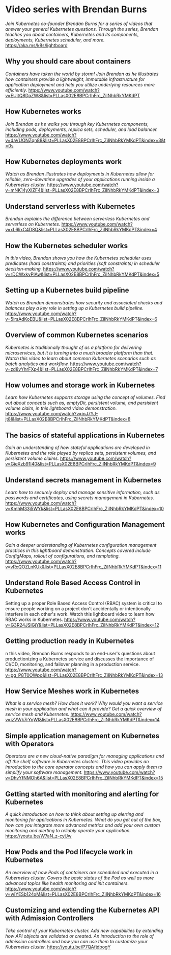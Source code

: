 # Video series with Brendan Burns	
*Join Kubernetes co-founder Brendan Burns  for a series of videos that answer your general Kubernetes questions. Through the series, Brendan teaches you about containers, Kubernetes and its components, deployments, Kubernetes scheduler, and more.* 
https://aka.ms/k8s/lightboard
## Why you should care about containers
*Containers have taken the world by storm! Join Brendan as  he illustrates how containers provide a lightweight, immutable infrastructure for application deployment and help you utilize underlying resources more efficiently.*
https://www.youtube.com/watch?v=EUitQ8DaZW8&list=PLLasX02E8BPCrIhFrc_ZiINhbRkYMKdPT
## How Kubernetes works
*Join Brendan as he walks you through key Kubernetes components, including pods, deployments, replica sets, scheduler, and load balancer.*
https://www.youtube.com/watch?v=daVUONZqn88&list=PLLasX02E8BPCrIhFrc_ZiINhbRkYMKdPT&index=3&t=0s
## How Kubernetes deployments work
*Watch as Brendan illustrates how deployments in Kubernetes  allow for reliable, zero-downtime upgrades of your applications running inside a Kubernetes cluster.*
https://www.youtube.com/watch?v=mNK14yXIZF4&list=PLLasX02E8BPCrIhFrc_ZiINhbRkYMKdPT&index=3
## Understand serverless with Kubernetes
*Brendan explains the difference between serverless Kubernetes and serverless on Kubernetes.*
https://www.youtube.com/watch?v=xL6lixC4D8Q&list=PLLasX02E8BPCrIhFrc_ZiINhbRkYMKdPT&index=4
## How the Kubernetes scheduler works
*In this video, Brendan shows you how the Kubernetes scheduler uses predicates (hard constraints) and priorities (soft constraints) in scheduler decision-making.*
https://www.youtube.com/watch?v=rDCWxkvPlAw&list=PLLasX02E8BPCrIhFrc_ZiINhbRkYMKdPT&index=5
## Setting up a Kubernetes build pipeline
*Watch as Brendan demonstrates how security and associated checks and balances play a key role in setting up a Kubernetes build pipeline.*
https://www.youtube.com/watch?v=5irsAdKoEBU&list=PLLasX02E8BPCrIhFrc_ZiINhbRkYMKdPT&index=6
## Overview of common Kubernetes scenarios
*Kubernetes is traditionally thought of as a platform for delivering microservices, but it is turning into a much broader platform than that. Watch this video to learn about common Kubernetes scenarios such as batch analytics and workflow.*
https://www.youtube.com/watch?v=zd8vYhrFXp4&list=PLLasX02E8BPCrIhFrc_ZiINhbRkYMKdPT&index=7
## How volumes and storage work in Kubernetes
*Learn how Kubernetes supports storage using the concept of volumes. Find out about concepts such as, emptyDir, persistent volume, and persistent volume claim, in this lightboard video demonstration.* 
https://www.youtube.com/watch?v=inJ7YJ-jt8I&list=PLLasX02E8BPCrIhFrc_ZiINhbRkYMKdPT&index=8
## The basics of stateful applications in Kubernetes
*Gain an understanding of how stateful applications are developed in Kubernetes and the role played by replica sets, persistent volumes, and persistent volume claims.* 
https://www.youtube.com/watch?v=GieXzb91I40&list=PLLasX02E8BPCrIhFrc_ZiINhbRkYMKdPT&index=9
## Understand secrets management in Kubernetes
*Learn how to securely deploy and manage sensitive information, such as passwords and certificates, using secrets management in Kubernetes.*  
https://www.youtube.com/watch?v=KmhM33j5WYk&list=PLLasX02E8BPCrIhFrc_ZiINhbRkYMKdPT&index=10
## How Kubernetes and Configuration Management works
*Gain a deeper understanding of Kubernetes configuration management practices in this lightboard demonstration. Concepts covered include ConfigMaps, rollout of configurations, and templating.* 
https://www.youtube.com/watch?v=vRcQOZLnKUk&list=PLLasX02E8BPCrIhFrc_ZiINhbRkYMKdPT&index=11
## Understand Role Based Access Control in Kubernetes
Setting up a proper Role Based Access Control (RBAC) system is critical to ensure people working on a project don't accidentally or intentionally interfere in each other's work. Watch this lightboard video to learn how RBAC works in Kubernetes. 
https://www.youtube.com/watch?v=G3R24JSlGjY&list=PLLasX02E8BPCrIhFrc_ZiINhbRkYMKdPT&index=12
## Getting production ready in Kubernetes
n this video, Brendan Burns responds to an end-user's questions about productionizing a Kubernetes service and discusses the importance of CI/CD, monitoring, and failover planning in a production service.
https://www.youtube.com/watch?v=pg_P8T0OWpo&list=PLLasX02E8BPCrIhFrc_ZiINhbRkYMKdPT&index=13
## How Service Meshes work in Kubernetes
*What is a service mesh? How does it work? Why would you want a service mesh in your application and what can it provide? Get a quick overview of service mesh and Kubernetes.*
https://www.youtube.com/watch?v=izVWk7rYqWI&list=PLLasX02E8BPCrIhFrc_ZiINhbRkYMKdPT&index=14
## Simple application management on Kubernetes with Operators
*Operators are a new cloud-native paradigm for managing applications and off the shelf software in Kubernetes clusters. This video provides an introduction to the core operator concepts and how you can apply them to simplify your software management.*
https://www.youtube.com/watch?v=DhvYfNMOh6A&list=PLLasX02E8BPCrIhFrc_ZiINhbRkYMKdPT&index=15
## Getting started with monitoring and alerting for Kubernetes
*A quick introduction on how to think about setting up alerting and monitoring for applications in Kubernetes. What do you get out of the box, how can you integrate more advanced metrics and add your own custom monitoring and alerting to reliably operate your application.*
https://youtu.be/W7aN_z-cyUw
## How Pods and the Pod lifecycle work in Kubernetes
*An overview of how Pods of containers are scheduled and executed in a Kubernetes cluster. Covers the basic states of the Pod as well as more advanced topics like health monitoring and init containers.*
https://www.youtube.com/watch?v=wlYESb124xM&list=PLLasX02E8BPCrIhFrc_ZiINhbRkYMKdPT&index=16
## Customizing and extending the Kubernetes API with Admission Controllers
*Take control of your Kubernetes cluster. Add new capabilities by extending how API objects are validated or created. An introduction to the role of admission controllers and how you can use them to customize your Kubernetes cluster.*
https://youtu.be/P7QAfjdbogY